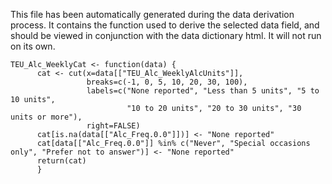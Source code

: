 This file has been automatically generated during the data derivation process.
It contains the function used to derive the selected data field, and should be viewed in conjunction with the data dictionary html.
It will not run on its own.


```
TEU_Alc_WeeklyCat <- function(data) {
      cat <- cut(x=data[["TEU_Alc_WeeklyAlcUnits"]],
                 breaks=c(-1, 0, 5, 10, 20, 30, 100),
                 labels=c("None reported", "Less than 5 units", "5 to 10 units", 
                          "10 to 20 units", "20 to 30 units", "30 units or more"),
                 right=FALSE)
      cat[is.na(data[["Alc_Freq.0.0"]])] <- "None reported"
      cat[data[["Alc_Freq.0.0"]] %in% c("Never", "Special occasions only", "Prefer not to answer")] <- "None reported"
      return(cat)
      }
```


